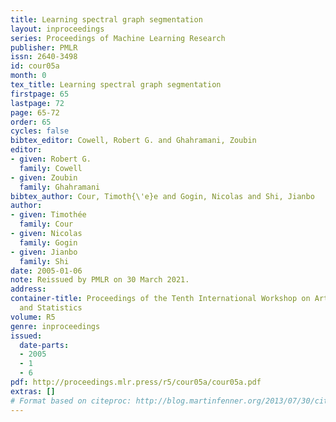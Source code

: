```yaml
---
title: Learning spectral graph segmentation
layout: inproceedings
series: Proceedings of Machine Learning Research
publisher: PMLR
issn: 2640-3498
id: cour05a
month: 0
tex_title: Learning spectral graph segmentation
firstpage: 65
lastpage: 72
page: 65-72
order: 65
cycles: false
bibtex_editor: Cowell, Robert G. and Ghahramani, Zoubin
editor:
- given: Robert G.
  family: Cowell
- given: Zoubin
  family: Ghahramani
bibtex_author: Cour, Timoth{\'e}e and Gogin, Nicolas and Shi, Jianbo
author:
- given: Timothée
  family: Cour
- given: Nicolas
  family: Gogin
- given: Jianbo
  family: Shi
date: 2005-01-06
note: Reissued by PMLR on 30 March 2021.
address:
container-title: Proceedings of the Tenth International Workshop on Artificial Intelligence
  and Statistics
volume: R5
genre: inproceedings
issued:
  date-parts:
  - 2005
  - 1
  - 6
pdf: http://proceedings.mlr.press/r5/cour05a/cour05a.pdf
extras: []
# Format based on citeproc: http://blog.martinfenner.org/2013/07/30/citeproc-yaml-for-bibliographies/
---
```

